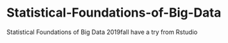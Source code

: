 # Statistical-Foundations-of-Big-Data
Statistical Foundations of Big Data 2019fall
have a try from Rstudio

